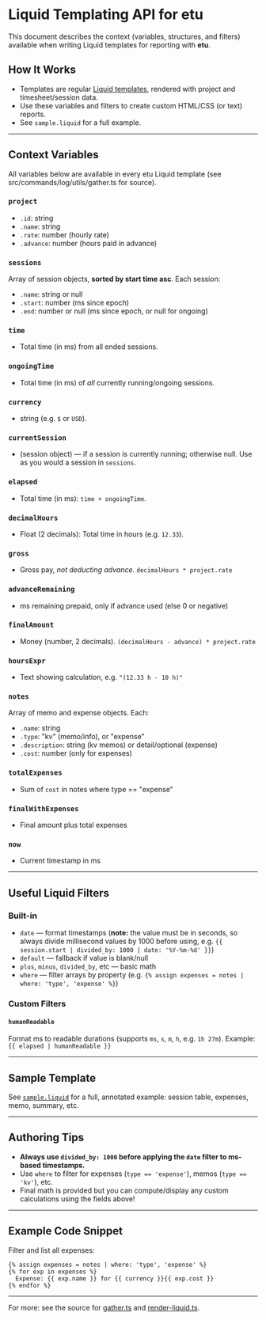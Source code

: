 # Liquid Templating API for etu

This document describes the context (variables, structures, and filters) available when writing Liquid templates for reporting with **etu**.

## How It Works

- Templates are regular [Liquid templates](https://shopify.github.io/liquid/), rendered with project and timesheet/session data.
- Use these variables and filters to create custom HTML/CSS (or text) reports.
- See `sample.liquid` for a full example.

---

## Context Variables

All variables below are available in every etu Liquid template (see src/commands/log/utils/gather.ts for source).

### `project`
- `.id`: string
- `.name`: string
- `.rate`: number (hourly rate)
- `.advance`: number (hours paid in advance)

### `sessions`
Array of session objects, **sorted by start time asc**. Each session:
- `.name`: string or null
- `.start`: number (ms since epoch)
- `.end`: number or null (ms since epoch, or null for ongoing)

### `time`
- Total time (in ms) from all ended sessions.

### `ongoingTime`
- Total time (in ms) of *all* currently running/ongoing sessions.

### `currency`
- string (e.g. `$` or `USD`).

### `currentSession`
- (session object) — if a session is currently running; otherwise null. Use as you would a session in `sessions`.

### `elapsed`
- Total time (in ms): `time + ongoingTime`.

### `decimalHours`
- Float (2 decimals): Total time in hours (e.g. `12.33`).

### `gross`
- Gross pay, *not deducting advance*. `decimalHours * project.rate`

### `advanceRemaining`
- ms remaining prepaid, only if advance used (else 0 or negative)

### `finalAmount`
- Money (number, 2 decimals). `(decimalHours - advance) * project.rate`

### `hoursExpr`
- Text showing calculation, e.g. `"(12.33 h - 10 h)"`

### `notes`
Array of memo and expense objects. Each:
- `.name`: string
- `.type`: "kv" (memo/info), or "expense"
- `.description`: string (kv memos) or detail/optional (expense)
- `.cost`: number (only for expenses)

### `totalExpenses`
- Sum of `cost` in notes where type == "expense"

### `finalWithExpenses`
- Final amount plus total expenses

### `now`
- Current timestamp in ms

---

## Useful Liquid Filters

### Built-in
- `date` — format timestamps (**note:** the value must be in seconds, so always divide millisecond values by 1000 before using, e.g. `{{ session.start | divided_by: 1000 | date: '%Y-%m-%d' }}`)
- `default` — fallback if value is blank/null
- `plus`, `minus`, `divided_by`, etc — basic math
- `where` — filter arrays by property (e.g. `{% assign expenses = notes | where: 'type', 'expense' %}`)

### Custom Filters

#### `humanReadable`
Format ms to readable durations (supports `ms`, `s`, `m`, `h`, e.g. `1h 27m`).
Example: `{{ elapsed | humanReadable }}`

---

## Sample Template

See [`sample.liquid`](./sample.liquid) for a full, annotated example: session table, expenses, memo, summary, etc.

---

## Authoring Tips
- **Always use `divided_by: 1000` before applying the `date` filter to ms-based timestamps.**
- Use `where` to filter for expenses (`type == 'expense'`), memos (`type == 'kv'`), etc.
- Final math is provided but you can compute/display any custom calculations using the fields above!

---

## Example Code Snippet

Filter and list all expenses:

```liquid
{% assign expenses = notes | where: 'type', 'expense' %}
{% for exp in expenses %}
  Expense: {{ exp.name }} for {{ currency }}{{ exp.cost }}
{% endfor %}
```

---

For more: see the source for [gather.ts](../src/commands/log/utils/gather.ts) and [render-liquid.ts](../src/commands/log/utils/render-liquid.ts).
